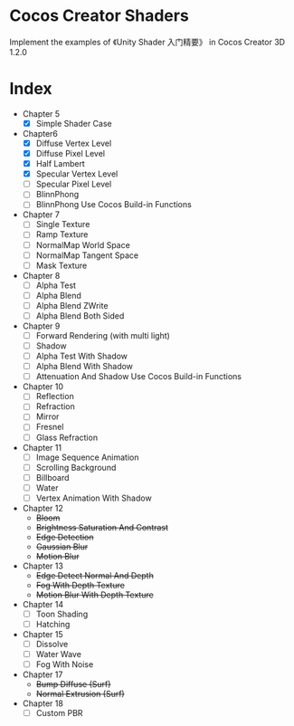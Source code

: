 # Cocos Creator Shaders
Implement the examples of 《Unity Shader 入门精要》 in Cocos Creator 3D 1.2.0

# Index
- Chapter 5
  - [x] Simple Shader Case
- Chapter6
  - [x] Diffuse Vertex Level
  - [x] Diffuse Pixel Level
  - [x] Half Lambert
  - [x] Specular Vertex Level
  - [ ] Specular Pixel Level
  - [ ] BlinnPhong
  - [ ] BlinnPhong Use Cocos Build-in Functions
- Chapter 7
  - [ ] Single Texture
  - [ ] Ramp Texture
  - [ ] NormalMap World Space
  - [ ] NormalMap Tangent Space
  - [ ] Mask Texture
- Chapter 8
  - [ ] Alpha Test
  - [ ] Alpha Blend
  - [ ] Alpha Blend ZWrite
  - [ ] Alpha Blend Both Sided
- Chapter 9
  - [ ] Forward Rendering (with multi light)
  - [ ] Shadow
  - [ ] Alpha Test With Shadow
  - [ ] Alpha Blend With Shadow
  - [ ] Attenuation And Shadow Use Cocos Build-in Functions
- Chapter 10
  - [ ] Reflection
  - [ ] Refraction
  - [ ] Mirror
  - [ ] Fresnel
  - [ ] Glass Refraction
- Chapter 11
  - [ ] Image Sequence Animation
  - [ ] Scrolling Background
  - [ ] Billboard
  - [ ] Water
  - [ ] Vertex Animation With Shadow
- Chapter 12
  - ~~Bloom~~
  - ~~Brightness Saturation And Contrast~~
  - ~~Edge Detection~~
  - ~~Gaussian Blur~~
  - ~~Motion Blur~~
- Chapter 13
  - ~~Edge Detect Normal And Depth~~
  - ~~Fog With Depth Texture~~
  - ~~Motion Blur With Depth Texture~~
- Chapter 14
  - [ ] Toon Shading
  - [ ] Hatching
- Chapter 15
  - [ ] Dissolve
  - [ ] Water Wave
  - [ ] Fog With Noise
- Chapter 17
  - ~~Bump Diffuse (Surf)~~
  - ~~Normal Extrusion (Surf)~~
- Chapter 18
  - [ ] Custom PBR
